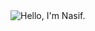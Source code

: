 <!-- Header -->
<img alt="Hello, I'm Nasif. " src="https://raw.githubusercontent.com/oii-nasif/portfolio/master/images/git_header.gif">
